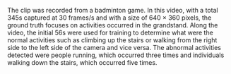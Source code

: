 The clip was recorded from a badminton game. In this video, with a total 345s captured at 30 frames/s and with a size of 640 $\times$ 360 pixels, the ground truth focuses on activities occurred in the grandstand. Along the video, the initial 56s were used for training to determine what were the normal activities such as climbing up the stairs or walking from the right side to the left side of the camera and vice versa. The abnormal activities detected were people running, which occurred three times and individuals walking down the stairs, which occurred five times.